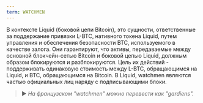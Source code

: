 ```yaml
---
term: WATCHMEN
---
```


В контексте Liquid (боковой цепи Bitcoin), это сущности, ответственные за поддержание привязки L-BTC, нативного токена Liquid, путем управления и обеспечения безопасности BTC, используемого в качестве залога. Они гарантируют, что активы, передаваемые между основной блокчейн-сетью Bitcoin и боковой цепью Liquid, должным образом блокируются и разблокируются. Цель их действий - поддерживать одинаковую стоимость между L-BTC, обращающимся на Liquid, и BTC, обращающимся на Bitcoin. В Liquid, watchmen являются частью официальных лиц наряду с подписывающими блоки.

> ► *На французском "watchmen" можно перевести как "gardiens".*